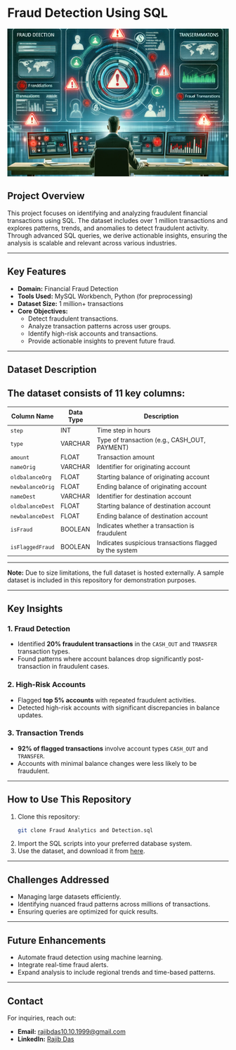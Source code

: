 # Fraud Detection Using SQL
![Visualization of a fraud detection system with transaction monitoring](image-600x400.jpg)
## Project Overview
This project focuses on identifying and analyzing fraudulent financial transactions using SQL. The dataset includes over 1 million transactions and explores patterns, trends, and anomalies to detect fraudulent activity. Through advanced SQL queries, we derive actionable insights, ensuring the analysis is scalable and relevant across various industries.

---

## Key Features
- **Domain:** Financial Fraud Detection
- **Tools Used:** MySQL Workbench, Python (for preprocessing)
- **Dataset Size:** 1 million+ transactions
- **Core Objectives:**
  - Detect fraudulent transactions.
  - Analyze transaction patterns across user groups.
  - Identify high-risk accounts and transactions.
  - Provide actionable insights to prevent future fraud.
---

## Dataset Description
The dataset consists of 11 key columns:
------------------------------------------------------------------------------------------
| Column Name      | Data Type | Description                                             |
|------------------|-----------|---------------------------------------------------------|
| `step`           | INT       | Time step in hours                                      |
| `type`           | VARCHAR   | Type of transaction (e.g., CASH_OUT, PAYMENT)           |
| `amount`         | FLOAT     | Transaction amount                                      |
| `nameOrig`       | VARCHAR   | Identifier for originating account                      |
| `oldbalanceOrg`  | FLOAT     | Starting balance of originating account                 |
| `newbalanceOrig` | FLOAT     | Ending balance of originating account                   |
| `nameDest`       | VARCHAR   | Identifier for destination account                      |
| `oldbalanceDest` | FLOAT     | Starting balance of destination account                 |
| `newbalanceDest` | FLOAT     | Ending balance of destination account                   |
| `isFraud`        | BOOLEAN   | Indicates whether a transaction is fraudulent           |
| `isFlaggedFraud` | BOOLEAN   | Indicates suspicious transactions flagged by the system |
------------------------------------------------------------------------------------------
**Note:** Due to size limitations, the full dataset is hosted externally. A sample dataset is included in this repository for demonstration purposes.

---

## Key Insights
### 1. Fraud Detection
- Identified **20% fraudulent transactions** in the `CASH_OUT` and `TRANSFER` transaction types.
- Found patterns where account balances drop significantly post-transaction in fraudulent cases.

### 2. High-Risk Accounts
- Flagged **top 5% accounts** with repeated fraudulent activities.
- Detected high-risk accounts with significant discrepancies in balance updates.

### 3. Transaction Trends
- **92% of flagged transactions** involve account types `CASH_OUT` and `TRANSFER`.
- Accounts with minimal balance changes were less likely to be fraudulent.

---

## How to Use This Repository
1. Clone this repository:
   ```bash
   git clone Fraud Analytics and Detection.sql
   ```
2. Import the SQL scripts into your preferred database system.
3. Use the dataset, and download it from [here](https://www.kaggle.com/datasets/ealaxi/paysim1).
---

## Challenges Addressed
- Managing large datasets efficiently.
- Identifying nuanced fraud patterns across millions of transactions.
- Ensuring queries are optimized for quick results.

---

## Future Enhancements
- Automate fraud detection using machine learning.
- Integrate real-time fraud alerts.
- Expand analysis to include regional trends and time-based patterns.

---

## Contact
For inquiries, reach out:
- **Email:** rajibdas10.10.1999@gmail.com
- **LinkedIn:** [Rajib Das](https://www.linkedin.com/in/rajib-das-4a6063215)

